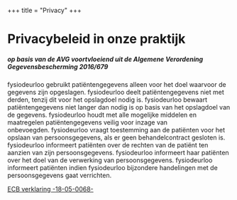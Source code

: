 +++
title = "Privacy"
+++

# Privacybeleid in onze praktijk
<h5>op basis van de AVG voortvloeiend uit de Algemene Verordening Gegevensbescherming 2016/679</h5>

fysiodeurloo gebruikt patiëntengegevens alleen voor het doel waarvoor de gegevens zijn opgeslagen. fysiodeurloo deelt patiëntengegevens niet met derden, tenzij dit voor het opslagdoel nodig is. fysiodeurloo bewaart patiëntengegevens niet langer dan nodig is op basis van het opslagdoel van de gegevens. fysiodeurloo houdt met alle mogelijke middelen en maatregelen patiëntengegevens veilig voor inzage van onbevoegden. fysiodeurloo vraagt toestemming aan de patiënten voor het opslaan van persoonsgegevens, als er geen behandelcontract gesloten is. fysiodeurloo informeert patiënten over de rechten van de patiënt ten aanzien van zijn persoonsgegevens. fysiodeurloo informeert haar patiënten over het doel van de verwerking van persoonsgegevens. fysiodeurloo informeert patiënten indien fysiodeurloo bijzondere handelingen met de persoonsgegevens gaat verrichten.

[ECB verklaring -18-05-0068-](/static/AVG%20Verklaring.pdf)
